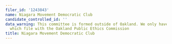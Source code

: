 ```yaml
---
filer_id: '1243843'
name: Niagara Movement Democratic Club
candidate_controlled_id: ''
data_warning: This committee is formed outside of Oakland. We only have data on committees
  which file with the Oakland Public Ethics Commission
title: Niagara Movement Democratic Club
---
```

